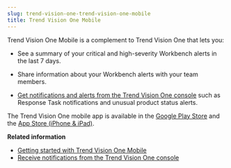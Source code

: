 ```yaml
---
slug: trend-vision-one-trend-vision-one-mobile
title: Trend Vision One Mobile
---
```


Trend Vision One Mobile is a complement to Trend Vision One that lets you:

- See a summary of your critical and high-severity Workbench alerts in the last 7 days.

- Share information about your Workbench alerts with your team members.

- [Get notifications and alerts from the Trend Vision One console](receive-notifications-console.md) such as Response Task notifications and unusual product status alerts.

The Trend Vision One mobile app is available in the [Google Play Store](https://play.google.com/store/apps/details?id=com.trendmicro.mobilesoc) and the [App Store (iPhone & iPad)](https://apps.apple.com/app/trend-vision-one/id6444749127).

**Related information**

- [Getting started with Trend Vision One Mobile](get-start-mobile.md "Configure the mobile app in your devices.")
- [Receive notifications from the Trend Vision One console](receive-notifications-console.md "Configure Trend Vision One to send notifications and alerts to the mobile app.")
